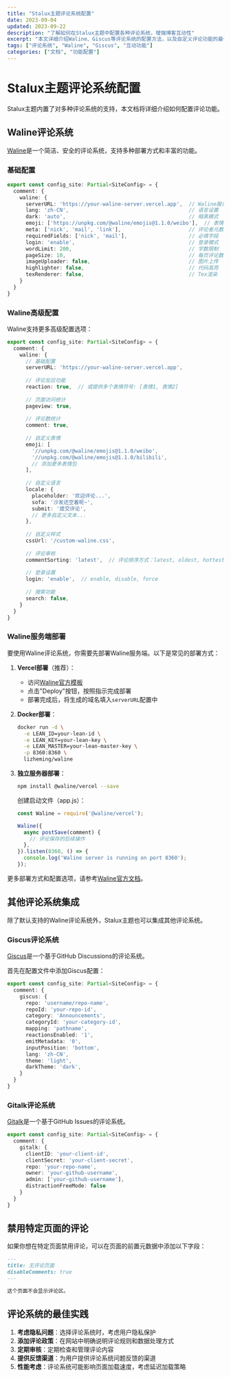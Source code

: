 ```yaml
---
title: "Stalux主题评论系统配置"
date: 2023-09-04
updated: 2023-09-22
description: "了解如何在Stalux主题中配置各种评论系统，增强博客互动性"
excerpt: "本文详细介绍Waline、Giscus等评论系统的配置方法，以及自定义评论功能的最佳实践"
tags: ["评论系统", "Waline", "Giscus", "互动功能"]
categories: ["文档", "功能配置"]
---
```



# Stalux主题评论系统配置

Stalux主题内置了对多种评论系统的支持，本文档将详细介绍如何配置评论功能。

## Waline评论系统

[Waline](https://waline.js.org/)是一个简洁、安全的评论系统，支持多种部署方式和丰富的功能。

### 基础配置

```typescript
export const config_site: Partial<SiteConfig> = {
  comment: {
    waline: {
      serverURL: 'https://your-waline-server.vercel.app',  // Waline服务器地址(必填)
      lang: 'zh-CN',                                       // 语言设置
      dark: 'auto',                                        // 暗黑模式
      emoji: ['https://unpkg.com/@waline/emojis@1.1.0/weibo'],  // 表情包设置
      meta: ['nick', 'mail', 'link'],                      // 评论者元数据
      requiredFields: ['nick', 'mail'],                    // 必填字段
      login: 'enable',                                     // 登录模式
      wordLimit: 200,                                      // 字数限制
      pageSize: 10,                                        // 每页评论数
      imageUploader: false,                                // 图片上传
      highlighter: false,                                  // 代码高亮
      texRenderer: false,                                  // Tex渲染
    }
  }
}
```

### Waline高级配置

Waline支持更多高级配置选项：

```typescript
export const config_site: Partial<SiteConfig> = {
  comment: {
    waline: {
      // 基础配置
      serverURL: 'https://your-waline-server.vercel.app',
      
      // 评论反应功能
      reaction: true,  // 或提供多个表情符号: [表情1, 表情2]
      
      // 页面访问统计
      pageview: true,
      
      // 评论数统计
      comment: true,
      
      // 自定义表情
      emoji: [
        '//unpkg.com/@waline/emojis@1.1.0/weibo',
        '//unpkg.com/@waline/emojis@1.1.0/bilibili',
        // 添加更多表情包
      ],
      
      // 自定义语言
      locale: {
        placeholder: '欢迎评论...',
        sofa: '沙发还空着呢~',
        submit: '提交评论',
        // 更多自定义文本...
      },
      
      // 自定义样式
      cssUrl: '/custom-waline.css',
      
      // 评论审核
      commentSorting: 'latest',  // 评论排序方式：latest, oldest, hottest
      
      // 登录设置
      login: 'enable',  // enable, disable, force
      
      // 搜索功能
      search: false,
    }
  }
}
```

### Waline服务端部署

要使用Waline评论系统，你需要先部署Waline服务端。以下是常见的部署方式：

1. **Vercel部署**（推荐）：
   - 访问[Waline官方模板](https://github.com/walinejs/waline/tree/main/assets/vercel)
   - 点击"Deploy"按钮，按照指示完成部署
   - 部署完成后，将生成的域名填入`serverURL`配置中

2. **Docker部署**：
   ```bash
   docker run -d \
     -e LEAN_ID=your-lean-id \
     -e LEAN_KEY=your-lean-key \
     -e LEAN_MASTER=your-lean-master-key \
     -p 8360:8360 \
     lizheming/waline
   ```

3. **独立服务器部署**：
   ```bash
   npm install @waline/vercel --save
   ```
   
   创建启动文件（app.js）：
   ```js
   const Waline = require('@waline/vercel');
   
   Waline({
     async postSave(comment) {
       // 评论保存的后续操作
     },
   }).listen(8360, () => {
     console.log('Waline server is running on port 8360');
   });
   ```

更多部署方式和配置选项，请参考[Waline官方文档](https://waline.js.org/)。

## 其他评论系统集成

除了默认支持的Waline评论系统外，Stalux主题也可以集成其他评论系统。

### Giscus评论系统

[Giscus](https://giscus.app/)是一个基于GitHub Discussions的评论系统。

首先在配置文件中添加Giscus配置：

```typescript
export const config_site: Partial<SiteConfig> = {
  comment: {
    giscus: {
      repo: 'username/repo-name',
      repoId: 'your-repo-id',
      category: 'Announcements',
      categoryId: 'your-category-id',
      mapping: 'pathname',
      reactionsEnabled: '1',
      emitMetadata: '0',
      inputPosition: 'bottom',
      lang: 'zh-CN',
      theme: 'light',
      darkTheme: 'dark',
    }
  }
}
```

### Gitalk评论系统

[Gitalk](https://github.com/gitalk/gitalk)是一个基于GitHub Issues的评论系统。

```typescript
export const config_site: Partial<SiteConfig> = {
  comment: {
    gitalk: {
      clientID: 'your-client-id',
      clientSecret: 'your-client-secret',
      repo: 'your-repo-name',
      owner: 'your-github-username',
      admin: ['your-github-username'],
      distractionFreeMode: false
    }
  }
}
```

## 禁用特定页面的评论

如果你想在特定页面禁用评论，可以在页面的前置元数据中添加以下字段：

```markdown
---
title: 无评论页面
disableComments: true
---

这个页面不会显示评论区。
```

## 评论系统的最佳实践

1. **考虑隐私问题**：选择评论系统时，考虑用户隐私保护
2. **添加评论政策**：在网站中明确说明评论规则和数据处理方式
3. **定期审核**：定期检查和管理评论内容
4. **提供反馈渠道**：为用户提供评论系统问题反馈的渠道
5. **性能考虑**：评论系统可能影响页面加载速度，考虑延迟加载策略
